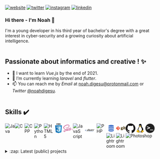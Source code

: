 [![website](https://img.shields.io/badge/website-noahdigesu.com-orange)](https://www.noahdigesu.com/)
[![twitter](https://img.shields.io/badge/twitter-@noahdigesu-orange)](https://www.twitter.com/noahdigesu)
[![instagram](https://img.shields.io/badge/instagram-@n.di.gesu-orange)](https://www.instagram.com/n.di.gesu)
[![linkedin](https://img.shields.io/badge/linkedin-noahdigesu2001-orange)](https://www.linkedin.com/in/noah-di-gesu2001)<br>

### Hi there - I'm Noah :wave:
I'm a young developer in his third year of bachelor's degree with a great interest in cyber-security and a growing curiosity about artificial intelligence.<br><br>

## Passionate about informatics and creative ! ✨
  - 🔭 I want to learn *Vue.js* by the end of 2021.
  - 📖 I’m currently learning *laravel* and *flutter*.
  - 📫 You can reach me by *Email* at [noah.digesu@protonmail.com](mailto:noah.digesu@protonmail.com) or *Twitter* [@noahdigesu](https://twitter.com/noahdigesu).<br><br>

## Skills ✔️
<img align="left" alt="Java" width="32px" src="https://raw.githubusercontent.com/abranhe/programming-languages-logos/master/src/java/java_32x32.png" />
<img align="left" alt="C" width="32px" src="https://raw.githubusercontent.com/abranhe/programming-languages-logos/master/src/c/c_32x32.png" />
<img align="left" alt="CPP" width="32px" src="https://raw.githubusercontent.com/abranhe/programming-languages-logos/master/src/cpp/cpp_32x32.png" />
<img align="left" alt="Python" width="32px" src="https://raw.githubusercontent.com/abranhe/programming-languages-logos/master/src/python/python_32x32.png" />
<img align="left" alt="HTML5" width="32px" src="https://raw.githubusercontent.com/abranhe/programming-languages-logos/master/src/html/html_32x32.png" />
<img align="left" alt="CSS3" width="32px" src="https://raw.githubusercontent.com/github/explore/80688e429a7d4ef2fca1e82350fe8e3517d3494d/topics/css/css.png" />
<img align="left" alt="Sass" width="32px" src="https://raw.githubusercontent.com/github/explore/80688e429a7d4ef2fca1e82350fe8e3517d3494d/topics/sass/sass.png" />
<img align="left" alt="JavaScript" width="32px" src="https://raw.githubusercontent.com/abranhe/programming-languages-logos/master/src/javascript/javascript_32x32.png" />
<img align="left" alt="Jquery" width="46px" src="https://raw.githubusercontent.com/github/explore/80688e429a7d4ef2fca1e82350fe8e3517d3494d/topics/jquery/jquery.png" />
<img align="left" alt="PHP" width="32px" src="https://raw.githubusercontent.com/abranhe/programming-languages-logos/master/src/php/php_32x32.png" />
<img align="left" alt="SQL" width="32px" src="https://raw.githubusercontent.com/github/explore/80688e429a7d4ef2fca1e82350fe8e3517d3494d/topics/sql/sql.png" />
<img align="left" alt="Git" width="32px" src="https://raw.githubusercontent.com/github/explore/80688e429a7d4ef2fca1e82350fe8e3517d3494d/topics/git/git.png" />
<img align="left" alt="GitHub" width="32px" src="https://raw.githubusercontent.com/github/explore/78df643247d429f6cc873026c0622819ad797942/topics/github/github.png" />
<img align="left" alt="Linux" width="32px" src="https://raw.githubusercontent.com/github/explore/80688e429a7d4ef2fca1e82350fe8e3517d3494d/topics/linux/linux.png" />
<img align="left" alt="Terminal" width="32px" src="https://raw.githubusercontent.com/github/explore/80688e429a7d4ef2fca1e82350fe8e3517d3494d/topics/terminal/terminal.png" />
<img alt="Photoshop" width="32px" src="https://upload.wikimedia.org/wikipedia/commons/thumb/a/af/Adobe_Photoshop_CC_icon.svg/1200px-Adobe_Photoshop_CC_icon.svg.png" />
<img align="left" alt="Lightroom" width="32px" src="https://upload.wikimedia.org/wikipedia/commons/thumb/b/b6/Adobe_Photoshop_Lightroom_CC_logo.svg/1200px-Adobe_Photoshop_Lightroom_CC_logo.svg.png" />
<img align="left" alt="Lightroom" width="32px" src="https://img.favpng.com/25/14/4/figma-user-interface-design-designer-logo-png-favpng-dtBqP6sV3PhEQ2AfU73dHpCwR.jpg" /><br><br><br>

<details>
  <summary>:zap: Latest (public) projects</summary>
  
<!--START_SECTION:activity-->
1. [Safr](https://noahdigesu.com/projects/safr/) - Easily download firefox extensions for your browser to keep you away from online harm.
2. [Repst.it](https://noahdigesu.com/projects/repst.it/) - Ever wanted to repost Instagram pictures without being harrased by adds ?
3. [Terminal](https://noahdigesu.com/projects/terminal/) - Just a fun terminal project.
4. [Brick breaker](https://noahdigesu.com/projects/brickbreaker/) - A brick breaker game made entirely from pure JavaScript.
5. [The smart linguist](https://noahdigesu.com/projects/duonono/) - A duolingo inspired game.
<!--END_SECTION:activity-->

</details>
